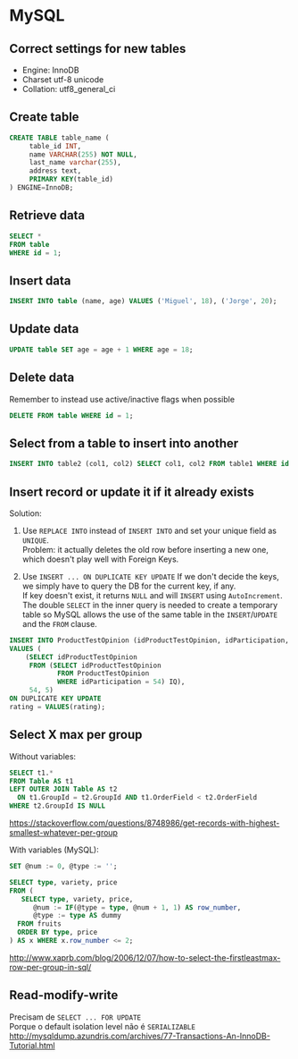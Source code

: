 # MySQL

## Correct settings for new tables

- Engine: InnoDB
- Charset utf-8 unicode
- Collation: utf8_general_ci

## Create table
```sql
CREATE TABLE table_name (
     table_id INT,
     name VARCHAR(255) NOT NULL,
     last_name varchar(255),
     address text,
     PRIMARY KEY(table_id)
) ENGINE=InnoDB;
```

## Retrieve data

```sql
SELECT *
FROM table
WHERE id = 1;
```

## Insert data

```sql
INSERT INTO table (name, age) VALUES ('Miguel', 18), ('Jorge', 20);
```

## Update data

```sql
UPDATE table SET age = age + 1 WHERE age = 18;
```

## Delete data

Remember to instead use active/inactive flags when possible

```sql
DELETE FROM table WHERE id = 1;
```

## Select from a table to insert into another

```sql
INSERT INTO table2 (col1, col2) SELECT col1, col2 FROM table1 WHERE id = 1
```

## Insert record or update it if it already exists

Solution:

1. Use `REPLACE INTO` instead of `INSERT INTO` and set your unique field as `UNIQUE`.  
   Problem: it actually deletes the old row before inserting a new one, which doesn't play well with Foreign Keys.

2. Use `INSERT ... ON DUPLICATE KEY UPDATE`
   If we don't decide the keys, we simply have to query the DB for the current key, if any.  
   If key doesn't exist, it returns `NULL` and will `INSERT` using `AutoIncrement`.  
   The double `SELECT` in the inner query is needed to create a temporary table so MySQL allows the use of the same table in the `INSERT`/`UPDATE` and the `FROM` clause.

```sql
INSERT INTO ProductTestOpinion (idProductTestOpinion, idParticipation, rating)
VALUES (
    (SELECT idProductTestOpinion
     FROM (SELECT idProductTestOpinion
            FROM ProductTestOpinion
            WHERE idParticipation = 54) IQ),
     54, 5)
ON DUPLICATE KEY UPDATE
rating = VALUES(rating);
```

## Select X max per group
Without variables:
```sql
SELECT t1.*
FROM Table AS t1
LEFT OUTER JOIN Table AS t2
  ON t1.GroupId = t2.GroupId AND t1.OrderField < t2.OrderField
WHERE t2.GroupId IS NULL
```
https://stackoverflow.com/questions/8748986/get-records-with-highest-smallest-whatever-per-group

With variables (MySQL):
```sql
SET @num := 0, @type := '';

SELECT type, variety, price
FROM (
   SELECT type, variety, price,
      @num := IF(@type = type, @num + 1, 1) AS row_number,
      @type := type AS dummy
  FROM fruits
  ORDER BY type, price
) AS x WHERE x.row_number <= 2;
```
http://www.xaprb.com/blog/2006/12/07/how-to-select-the-firstleastmax-row-per-group-in-sql/

## Read-modify-write

Precisam de `SELECT ... FOR UPDATE`  
Porque o default isolation level não é `SERIALIZABLE`  
http://mysqldump.azundris.com/archives/77-Transactions-An-InnoDB-Tutorial.html
